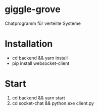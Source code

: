 # giggle-grove

Chatprogramm für verteilte Systeme

# Installation

- cd backend && yarn install
- pip install websocket-client

# Start

1. cd backend && yarn start
2. cd socket-chat && python.exe client.py
